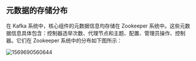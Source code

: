 ## 元数据的存储分布

在 Kafka 系统中，核心组件的元数据信息均存储在 Zookeeper 系统中。这些元数据信息具体包含：控制器选举次数、代理节点和主题、配置、管理员操作、控制器。它们在 Zookeeper 系统中的分布如下图所示：

![1569690560644](../images/1569690560644.png-del)

